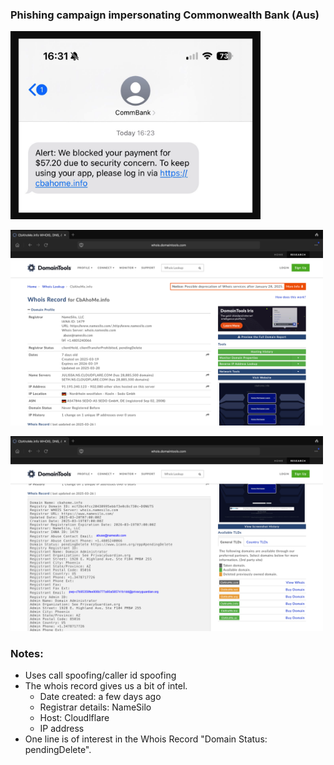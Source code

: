 ### Phishing campaign impersonating Commonwealth Bank (Aus)

<img
src="https://github.com/thequietlife/phishing-analysis/blob/2ba00078bd2b363dcc3b8cb022dceb4977be6d5e/images/cba%20scam.png"
alt="SMS supposedly from Commonwealth Bank" width="400"/>

<img
src="https://github.com/thequietlife/phishing-analysis/blob/93d25bc8c9854e55622be2e8c53c4aaeb4a2a518/images/cba%20domaintools.png"
alt="domaintools record for cbahome[.]info" width="500"/>

<img
src="https://github.com/thequietlife/phishing-analysis/blob/ee8ac56d03a6457beece9621f49afcdc29db94cf/images/cba%20whois_2.png"
alt="more domaintools record for cbahome[.]info" width="500"/>


### Notes:

* Uses call spoofing/caller id spoofing
* The whois record gives us a bit of intel.
  - Date created: a few days ago
  - Registrar details: NameSilo
  - Host: Cloudlflare
  - IP address
* One line is of interest in the Whois Record "Domain Status: pendingDelete". 
